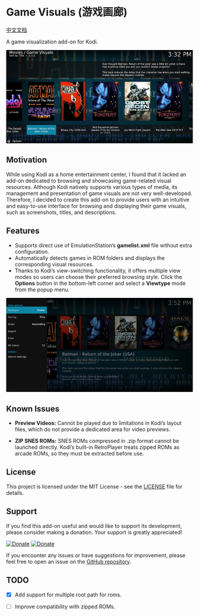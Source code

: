 # Game Visuals (游戏画廊)

[中文文档](docs/README_zh.md)

A game visualization add-on for Kodi.

![](resources/screenshots/list.png)

## Motivation

While using Kodi as a home entertainment center, I found that it lacked an add-on dedicated to browsing and showcasing game-related visual resources. Although Kodi natively supports various types of media, its management and presentation of game visuals are not very well-developed. Therefore, I decided to create this add-on to provide users with an intuitive and easy-to-use interface for browsing and displaying their game visuals, such as screenshots, titles, and descriptions.

## Features

* Supports direct use of EmulationStation’s **gamelist.xml** file without extra configuration.
* Automatically detects games in ROM folders and displays the corresponding visual resources.
* Thanks to Kodi’s view-switching functionality, it offers multiple view modes so users can choose their preferred browsing style. Click the **Options** button in the bottom-left corner and select a **Viewtype** mode from the popup menu.

![](resources/screenshots/view_modes.png)

## Known Issues

- **Preview Videos:** Cannot be played due to limitations in Kodi’s layout files, which do not provide a dedicated area for video previews.

- **ZIP SNES ROMs:** SNES ROMs compressed in .zip format cannot be launched directly. Kodi’s built-in RetroPlayer treats zipped ROMs as arcade ROMs, so they must be extracted before use.

## License

This project is licensed under the MIT License - see the [LICENSE](LICENSE) file for details.

## Support
If you find this add-on useful and would like to support its development, please consider making a donation. Your support is greatly appreciated!

[![Donate](https://img.shields.io/badge/Donate-PayPal-green.svg)](https://www.paypal.me/yunnysunny)
[![Donate](https://img.shields.io/badge/Donate-Alipay-green.svg
)](https://whyun.com/alipay.png)

If you encounter any issues or have suggestions for improvement, please feel free to open an issue on the [GitHub repository](https://github.com/yunnysunny/game-visuals).

## TODO
- [x] Add support for multiple root path for roms.
- [ ] Improve compatibility with zipped ROMs.

